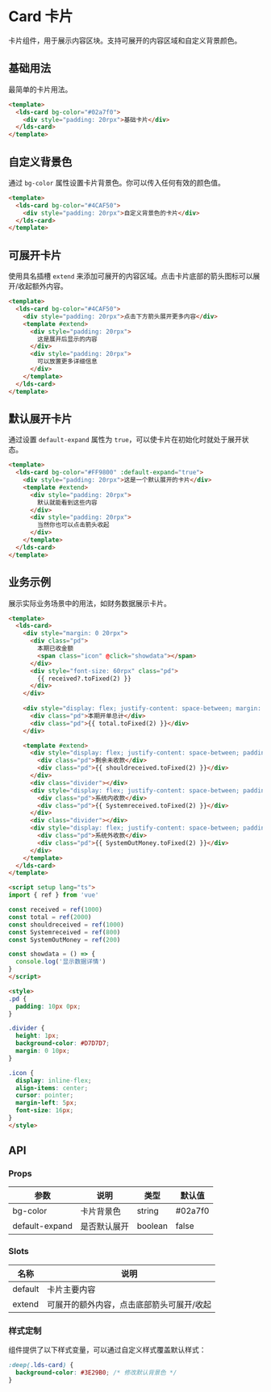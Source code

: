 <frame />

# Card 卡片

卡片组件，用于展示内容区块。支持可展开的内容区域和自定义背景颜色。

## 基础用法

最简单的卡片用法。

```html
<template>
  <lds-card bg-color="#02a7f0">
    <div style="padding: 20rpx">基础卡片</div>
  </lds-card>
</template>
```

## 自定义背景色

通过 `bg-color` 属性设置卡片背景色。你可以传入任何有效的颜色值。

```html
<template>
  <lds-card bg-color="#4CAF50">
    <div style="padding: 20rpx">自定义背景色的卡片</div>
  </lds-card>
</template>
```

## 可展开卡片

使用具名插槽 `extend` 来添加可展开的内容区域。点击卡片底部的箭头图标可以展开/收起额外内容。

```html
<template>
  <lds-card bg-color="#4CAF50">
    <div style="padding: 20rpx">点击下方箭头展开更多内容</div>
    <template #extend>
      <div style="padding: 20rpx">
        这是展开后显示的内容
      </div>
      <div style="padding: 20rpx">
        可以放置更多详细信息
      </div>
    </template>  
  </lds-card>
</template>
```

## 默认展开卡片

通过设置 `default-expand` 属性为 `true`，可以使卡片在初始化时就处于展开状态。

```html
<template>
  <lds-card bg-color="#FF9800" :default-expand="true">
    <div style="padding: 20rpx">这是一个默认展开的卡片</div>
    <template #extend>
      <div style="padding: 20rpx">
        默认就能看到这些内容
      </div>
      <div style="padding: 20rpx">
        当然你也可以点击箭头收起
      </div>
    </template>
  </lds-card>
</template>
```

## 业务示例

展示实际业务场景中的用法，如财务数据展示卡片。

```html
<template>
  <lds-card>
    <div style="margin: 0 20rpx">
      <div class="pd">
        本期已收金额
        <span class="icon" @click="showdata"></span>
      </div>
      <div style="font-size: 60rpx" class="pd">
        {{ received?.toFixed(2) }}
      </div>
    </div>
    
    <div style="display: flex; justify-content: space-between; margin: 0 20rpx">
      <div class="pd">本期开单总计</div>
      <div class="pd">{{ total.toFixed(2) }}</div>
    </div>

    <template #extend>
      <div style="display: flex; justify-content: space-between; padding: 0 20rpx">
        <div class="pd">剩余未收款</div>
        <div class="pd">{{ shouldreceived.toFixed(2) }}</div>
      </div>
      <div class="divider"></div>
      <div style="display: flex; justify-content: space-between; padding: 0 20rpx">
        <div class="pd">系统内收款</div>
        <div class="pd">{{ Systemreceived.toFixed(2) }}</div>
      </div>
      <div class="divider"></div>
      <div style="display: flex; justify-content: space-between; padding: 0 20rpx">
        <div class="pd">系统外收款</div>
        <div class="pd">{{ SystemOutMoney.toFixed(2) }}</div>
      </div>
    </template>
  </lds-card>
</template>

<script setup lang="ts">
import { ref } from 'vue'

const received = ref(1000)
const total = ref(2000)
const shouldreceived = ref(1000)
const Systemreceived = ref(800)
const SystemOutMoney = ref(200)

const showdata = () => {
  console.log('显示数据详情')
}
</script>

<style>
.pd {
  padding: 10px 0px;
}

.divider {
  height: 1px;
  background-color: #D7D7D7;
  margin: 0 10px;
}

.icon {
  display: inline-flex;
  align-items: center;
  cursor: pointer;
  margin-left: 5px;
  font-size: 16px;
}
</style>
```

## API

### Props

| 参数 | 说明 | 类型 | 默认值 |
|------|------|------|--------|
| bg-color | 卡片背景色 | string | #02a7f0 |
| default-expand | 是否默认展开 | boolean | false |

### Slots

| 名称 | 说明 |
|------|------|
| default | 卡片主要内容 |
| extend | 可展开的额外内容，点击底部箭头可展开/收起 |

### 样式定制

组件提供了以下样式变量，可以通过自定义样式覆盖默认样式：

```css
:deep(.lds-card) {
  background-color: #3E29B0; /* 修改默认背景色 */
}
```
